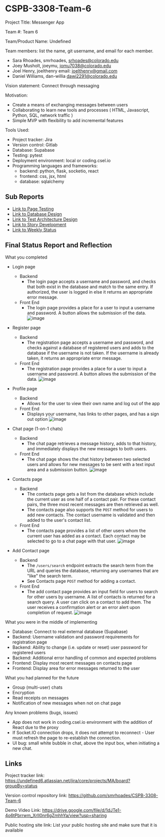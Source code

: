 # CSPB-3308-Team-6

Project Title: Messenger App

Team #: Team 6

Team/Product Name: Undefined

Team members: list the name, git username, and email for each member.
   *   Sara Rhoades, smrhoades, srhoades@colorado.edu
   *   Joey Musholt, joeymu, jomu7038@colorado.edu
   *   Joel Henry,  joelthenry email: joelthenry@gmail.com
   *   Daniel Williams, dan-willia dawi2291@colorado.edu
   
Vision statement: Connect through messaging

Motivation:
- Create a means of exchanging messages between users
- Collaborating to learn new tools and processes ( HTML, Javascript, Python, SQL, network traffic )
- Simple MVP with flexibility to add incremental features

Tools Used:
- Project tracker: Jira
- Version control: Gitlab
- Database: Supabase
- Testing: pytest
- Deployment environment: local or coding.csel.io
- Programming languages and frameworks:
   - backend: python, flask, socketio, react
   - frontend: css, jsx, html
   - database: sqlalchemy

## Sub Reports

- [Link to Page Testing](../PAGE_TESTING/PAGE_TESTING.md)
- [Link to Database Design](../SQL_TESTING/SQL_TESTING.md)
- [Link to Test Architecture Design](../TEST/CSPB3308_TestArchitecture.pdf)
- [Link to Story Development](../STORIES/Messaging_App_User_Stories.md)
- [Link to Weekly Status](../WEEKLY_STATUS/WEEKLY_STATUS.md)


## Final Status Report and Reflection

What you completed
- Login page
  - Backend
    - The login page accepts a username and password, and checks that both exist in the database and match to the same entry. If authorized, the user is logged in else it returns an appropriate error message.
  - Front End
    - The login page provides a place for a user to input a username and password. A button allows the submission of the data.
  ![image](./image-2.png)

- Register page
  - Backend
    - The registration page accepts a username and password, and checks against a database of registered users and adds to the database if the username is not taken. If the username is already taken, it returns an appropriate error message.
  - Front End
    - The registration page provides a place for a user to input a username and password. A button allows the submission of the data.
    ![image](./image-6.png)

- Profile page
  - Backend
    - Allows for the user to view their own name and log out of the app
  - Front End
    - Displays your username, has links to other pages, and has a sign out option 
    ![image](./image-3.png)

- Chat page (1-on-1 chats)
  - Backend
    - The chat page retrieves a message history, adds to that history, and immediately displays the new messages to both users.
  - Front End
    - The chat page shows the chat history between two selected users and allows for new messages to be sent with a text input area and a submission button.
    ![image](./image-4.png)

- Contacts page
  - Backend
    - The contacts page gets a list from the database which include the current user as one half of a contact pair. For these contact pairs, the three most recent messages are then retrieved as well.
    - The contacts page also supports the ```POST``` method for users to add new contacts. The contact username is validated and then added to the user's contact list. 
  - Front End
    - The contacts page provides a list of other users whom the current user has added as a contact. Each contact may be selected to go to a chat page with that user.
    ![image](./image-1.png)

- Add Contact page
  - Backend
    - The ```/users/search``` endpoint extracts the search term from the URL and queries the database, returning any usernames that are "like" the search term. 
    - See Contacts page ```POST``` method for adding a contact. 
  - Front End
    - The add contact page provides an input field for users to search for other users by username. A list of contacts is returned for a search query. A user can click on a contact to add them. The user receives a confirmation alert or an error alert upon completion of request. 
    ![image](./image-5.png)

What you were in the middle of implementing
- Database: Connect to real external database (Supabase)
- Backend: Username validation and password requirements for registration page
- Backend: Ability to change (i.e. update or reset) user password for registered users
- Backend: Additional error handling of common and expected problems
- Frontend: Display most recent messages on contacts page
- Frontend: Display area for error messages returned to the user

What you had planned for the future
- Group (multi-user) chats
- Encryption
- Read receipts on messages
- Notification of new messages when not on chat page

Any known problems (bugs, issues)
- App does not work in coding.csel.io environment with the addition of React due to the proxy
- If Socket.IO connection drops, it does not attempt to reconnect - User must refresh the page to re-establish the connection. 
- UI bug: small white bubble in chat, above the input box, when initiating a new chat.

## Links

Project tracker link:
https://undefined6.atlassian.net/jira/core/projects/MA/board?groupBy=status

Version control repository link:
https://github.com/smrhoades/CSPB-3308-Team-6

Demo Video Link: 
https://drive.google.com/file/d/1dJTe1-4o6tPbrrwm_XrII0nr6gZmhhYa/view?usp=sharing

Public hosting site link:
List your public hosting site and make sure that it is available
